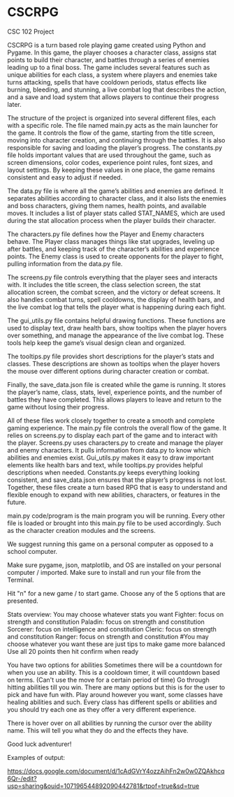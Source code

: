 # CSCRPG
CSC 102 Project

CSCRPG is a turn based role playing game created using Python and Pygame. In this game, the player chooses a character class, assigns stat points to build their character, and battles through a series of enemies leading up to a final boss. The game includes several features such as unique abilities for each class, a system where players and enemies take turns attacking, spells that have cooldown periods, status effects like burning, bleeding, and stunning, a live combat log that describes the action, and a save and load system that allows players to continue their progress later.

The structure of the project is organized into several different files, each with a specific role. The file named main.py acts as the main launcher for the game. It controls the flow of the game, starting from the title screen, moving into character creation, and continuing through the battles. It is also responsible for saving and loading the player’s progress. The constants.py file holds important values that are used throughout the game, such as screen dimensions, color codes, experience point rules, font sizes, and layout settings. By keeping these values in one place, the game remains consistent and easy to adjust if needed.

The data.py file is where all the game’s abilities and enemies are defined. It separates abilities according to character class, and it also lists the enemies and boss characters, giving them names, health points, and available moves. It includes a list of player stats called STAT_NAMES, which are used during the stat allocation process when the player builds their character.

The characters.py file defines how the Player and Enemy characters behave. The Player class manages things like stat upgrades, leveling up after battles, and keeping track of the character’s abilities and experience points. The Enemy class is used to create opponents for the player to fight, pulling information from the data.py file.

The screens.py file controls everything that the player sees and interacts with. It includes the title screen, the class selection screen, the stat allocation screen, the combat screen, and the victory or defeat screens. It also handles combat turns, spell cooldowns, the display of health bars, and the live combat log that tells the player what is happening during each fight.

The gui_utils.py file contains helpful drawing functions. These functions are used to display text, draw health bars, show tooltips when the player hovers over something, and manage the appearance of the live combat log. These tools help keep the game’s visual design clean and organized.

The tooltips.py file provides short descriptions for the player’s stats and classes. These descriptions are shown as tooltips when the player hovers the mouse over different options during character creation or combat.

Finally, the save_data.json file is created while the game is running. It stores the player’s name, class, stats, level, experience points, and the number of battles they have completed. This allows players to leave and return to the game without losing their progress.

All of these files work closely together to create a smooth and complete gaming experience. The main.py file controls the overall flow of the game. It relies on screens.py to display each part of the game and to interact with the player. Screens.py uses characters.py to create and manage the player and enemy characters. It pulls information from data.py to know which abilities and enemies exist. Gui_utils.py makes it easy to draw important elements like health bars and text, while tooltips.py provides helpful descriptions when needed. Constants.py keeps everything looking consistent, and save_data.json ensures that the player’s progress is not lost. Together, these files create a turn based RPG that is easy to understand and flexible enough to expand with new abilities, characters, or features in the future.

main.py code/program is the main program you will be running. Every other file is loaded or brought into this main.py file to be used accordingly. Such as the character creation modules and the screens.

We suggest running this game on a personal computer as opposed to a school computer.

Make sure pygame, json, matplotlib, and OS are installed on your personal computer / imported. Make sure to install and run your file from the Terminal.

Hit "n" for a new game / to start game. Choose any of the 5 options that are presented.

Stats overview: You may choose whatever stats you want Fighter: focus on strength and constitution Paladin: focus on strength and constitution Sorcerer: focus on intelligence and constitution Cleric: focus on strength and constitution Ranger: focus on strength and constitution #You may choose whatever you want these are just tips to make game more balanced Use all 20 points then hit confirm when ready

You have two options for abilities Sometimes there will be a countdown for when you use an ability. This is a cooldown timer, it will countdown based on terms. (Can't use the move for a certain period of time) Go through hitting abilities till you win. There are many options but this is for the user to pick and have fun with. Play around however you want, some classes have healing abilities and such. Every class has different spells or abilities and you should try each one as they offer a very different experience.

There is hover over on all abilities by running the cursor over the ability name. This will tell you what they do and the effects they have.

Good luck adventurer!

Examples of output:

https://docs.google.com/document/d/1cAdGVrY4ozzAihFn2w0w0ZQAkhcq6Qr-/edit?usp=sharing&ouid=107196544892090442781&rtpof=true&sd=true
